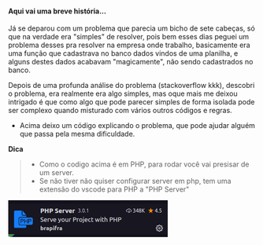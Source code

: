 #### Aqui vai uma breve história...

Já se deparou com um problema que parecia um bicho de sete cabeças, só que na verdade era "simples" de resolver, pois bem esses dias peguei um problema desses pra resolver na empresa onde trabalho, basicamente era uma função que cadastrava no banco dados vindos de uma planilha, e alguns destes dados acabavam "magicamente", não sendo cadastrados no banco.
  
Depois de uma profunda análise do problema (stackoverflow kkk), descobri o problema, era realmente era algo simples, mas oque mais me deixou intrigado é que como algo que pode parecer simples de forma isolada pode ser complexo quando misturado com vários outros códigos e regras. 

* Acima deixo um código explicando o problema, que pode ajudar alguém que passa pela mesma dificuldade.

**Dica**
> - Como o codigo acima é em PHP, para rodar você vai presisar de um server.
> - Se não tiver não quiser configurar server em php, tem uma extensão do vscode para PHP a "PHP Server"

![imagem da extensão](extension.png)